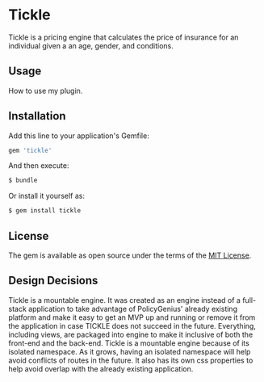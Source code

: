 # Tickle
  Tickle is a pricing engine that calculates the price of insurance for an individual given a an age, gender, and conditions.

## Usage
How to use my plugin.

## Installation
Add this line to your application's Gemfile:

```ruby
gem 'tickle'
```

And then execute:
```bash
$ bundle
```

Or install it yourself as:
```bash
$ gem install tickle
```

## License
The gem is available as open source under the terms of the [MIT License](http://opensource.org/licenses/MIT).

## Design Decisions

Tickle is a mountable engine. It was created as an engine instead of a full-stack application to take advantage of PolicyGenius' already existing platform and make it easy to get an MVP up and running or remove it from the application in case TICKLE does not succeed in the future. Everything, including views, are packaged into engine to make it inclusive of both the front-end and the back-end. Tickle is a mountable engine because of its isolated namespace. As it grows, having an isolated namespace will help avoid conflicts of routes in the future. It also has its own css properties to help avoid overlap with the already existing application.
